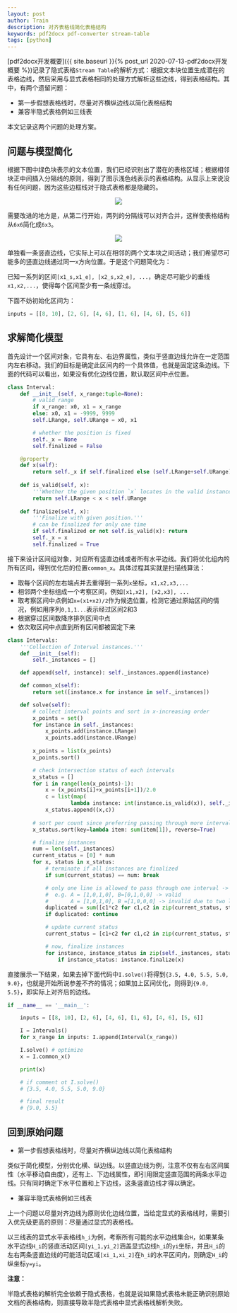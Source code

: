 ```yaml
---
layout: post
author: Train
description: 对齐表格线简化表格结构
keywords: pdf2docx pdf-converter stream-table
tags: [python]
---
```


[pdf2docx开发概要]({{ site.baseurl }}{% post_url 2020-07-13-pdf2docx开发概要 %})记录了隐式表格`Stream Table`的解析方式：根据文本块位置生成潜在的表格边线，然后采用与显式表格相同的处理方式解析这些边线，得到表格结构。其中，有两个遗留问题：

- 第一步假想表格线时，尽量对齐横纵边线以简化表格结构
- 兼容半隐式表格例如三线表

本文记录这两个问题的处理方案。

## 问题与模型简化

根据下图中绿色块表示的文本位置，我们已经识别出了潜在的表格区域；根据相邻块正中间插入分隔线的原则，得到了图示浅色线表示的表格结构。从显示上来说没有任何问题，因为这些边框线对于隐式表格都是隐藏的。

<div align='center'><img src="{{ "/images/2020-09-27-01.png" | prepend: site.baseurl }}"></div>

需要改进的地方是，从第二行开始，两列的分隔线可以对齐合并，这样使表格结构从`6x6`简化成`6x3`。

<div align='center'><img src="{{ "/images/2020-09-27-02.png" | prepend: site.baseurl }}"></div>

单独看一条竖直边线，它实际上可以在相邻的两个文本块之间活动；我们希望尽可能多的竖直边线通过同一`x`方向位置。于是这个问题简化为：

已知一系列的区间`[x1_s,x1_e], [x2_s,x2_e], ...`，确定尽可能少的垂线`x1,x2,...`，使得每个区间至少有一条线穿过。

下面不妨初始化区间为：

```python
inputs = [[8, 10], [2, 6], [4, 6], [1, 6], [4, 6], [5, 6]]
```

## 求解简化模型

首先设计一个区间对象，它具有左、右边界属性，类似于竖直边线允许在一定范围内左右移动。我们的目标是确定此区间内的一个具体值，也就是固定这条边线。下面的代码可以看出，如果没有优化边线位置，默认取区间中点位置。

```python
class Interval:
    def __init__(self, x_range:tuple=None):
        # valid range
        if x_range: x0, x1 = x_range
        else: x0, x1 = -9999, 9999
        self.LRange, self.URange = x0, x1

        # whether the position is fixed        
        self._x = None
        self.finalized = False

    @property
    def x(self):
        return self._x if self.finalized else (self.LRange+self.URange)/2.0
    
    def is_valid(self, x):
        '''Whether the given position `x` locates in the valid instance range.'''
        return self.LRange < x < self.URange
    
    def finalize(self, x):
        '''Finalize with given position.'''
        # can be finalized for only one time
        if self.finalized or not self.is_valid(x): return
        self._x = x
        self.finalized = True
```

接下来设计区间组对象，对应所有竖直边线或者所有水平边线。我们将优化组内的所有区间，得到优化后的位置`common_x`。具体过程其实就是扫描线算法：

- 取每个区间的左右端点并去重得到一系列`x`坐标，`x1,x2,x3,...`
- 相邻两个坐标组成一个考察区间，例如`[x1,x2], [x2,x3], ...`
- 取考察区间中点例如`x=(x1+x2)/2`作为候选位置，检测它通过原始区间的情况，例如用序列`0,1,1...`表示经过区间2和3
- 根据穿过区间数降序排列区间中点
- 依次取区间中点直到所有区间都被固定下来

```python
class Intervals:
    '''Collection of Interval instances.'''
    def __init__(self):
        self._instances = []

    def append(self, instance): self._instances.append(instance)    

    def common_x(self):
        return set([instance.x for instance in self._instances])

    def solve(self):
        # collect interval points and sort in x-increasing order 
        x_points = set()
        for instance in self._instances:
            x_points.add(instance.LRange)
            x_points.add(instance.URange)
        
        x_points = list(x_points)
        x_points.sort()

        # check intersection status of each intervals
        x_status = []
        for i in range(len(x_points)-1):
            x = (x_points[i]+x_points[i+1])/2.0
            c = list(map(
                    lambda instance: int(instance.is_valid(x)), self._instances))
            x_status.append((x,c))
        
        # sort per count since preferring passing through more intervals
        x_status.sort(key=lambda item: sum(item[1]), reverse=True)

        # finalize instances
        num = len(self._instances)
        current_status = [0] * num
        for x, status in x_status:
            # terminate if all instances are finalized
            if sum(current_status) == num: break

            # only one line is allowed to pass through one interval -> sum(A.*B)=0
            #  e.g. A = [1,0,1,0], B=[0,1,0,0] -> valid
            #       A = [1,0,1,0], B =[1,0,0,0] -> invalid due to two lines passing through interval 1
            duplicated = sum([c1*c2 for c1,c2 in zip(current_status, status)])
            if duplicated: continue

            # update current status
            current_status = [c1+c2 for c1,c2 in zip(current_status, status)]

            # now, finalize instances
            for instance, instance_status in zip(self._instances, status):
                if instance_status: instance.finalize(x)
```

直接展示一下结果，如果去掉下面代码中`I.solve()`将得到`{3.5, 4.0, 5.5, 5.0, 9.0}`，也就是开始所说参差不齐的情况；如果加上区间优化，则得到`{9.0, 5.5}`，即实际上对齐后的边线。

```python
if __name__ == '__main__':    

    inputs = [[8, 10], [2, 6], [4, 6], [1, 6], [4, 6], [5, 6]]

    I = Intervals()
    for x_range in inputs: I.append(Interval(x_range))

    I.solve() # optimize
    x = I.common_x()

    print(x)

    # if comment ot I.solve()
    # {3.5, 4.0, 5.5, 5.0, 9.0}

    # final result
    # {9.0, 5.5}
```

## 回到原始问题

- 第一步假想表格线时，尽量对齐横纵边线以简化表格结构

类似于简化模型，分别优化横、纵边线。以竖直边线为例，注意不仅有左右区间属性（水平移动自由度），还有上、下边线属性，即引用限定竖直范围的两条水平边线。只有同时确定下水平位置和上下边线，这条竖直边线才得以确定。


- 兼容半隐式表格例如三线表

上一个问题以尽量对齐边线为原则优化边线位置，当给定显式的表格线时，需要引入优先级更高的原则：尽量通过显式的表格线。

以三线表的显式水平表格线`h_i`为例，考察所有可能的水平边线集合`H`，如果某条水平边线`H_i`的竖直活动区间`[yi_1,yi_2]`涵盖显式边线`h_i`的`yi`坐标，并且`H_i`的左右两条竖直边线的可能活动区域`[xi_1,xi_2]`在`h_i`的水平区间内，则确定`H_i`的纵坐标`y=yi`。

**注意：**

半隐式表格的解析完全依赖于隐式表格，也就是说如果隐式表格未能正确识别原始文档的表格结构，则直接导致半隐式表格中显式表格线解析失败。